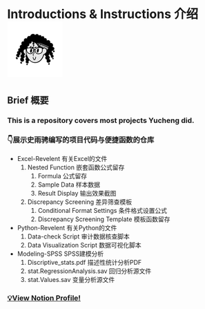 # Introductions & Instructions 介绍 <!--框架-->![Logo](https://github.com/Yucheng-Pro/git-storage/blob/main/images/my-notion-face.png)
## Brief 概要

### This  is a repository covers most projects Yucheng did.  
### 👇展示史雨骋编写的项目代码与便捷函数的仓库
- Excel-Revelent 有关Excel的文件
  1. Nested Function 嵌套函数公式留存
     1. Formula 公式留存
     2. Sample Data 样本数据
     3. Result Display 输出效果截图
  2. Discrepancy Screening 差异筛查模板
     1. Conditional Format Settings 条件格式设置公式
     2. Discrepancy Screening Template 模板函数留存
- Python-Revelent 有关Python的文件
  1. Data-check Script 审计数据核查脚本
  2. Data Visualization Script 数据可视化脚本
- Modeling-SPSS SPSS建模分析
  1. Discriptive_stats.pdf 描述性统计分析PDF
  2. stat.RegressionAnalysis.sav 回归分析源文件
  3. stat.Values.sav 变量分析源文件

###  [💡View Notion Profile!](https://www.notion.so/82b7c264eaea48a6b3869283f998d08a?v=1b6af18b5b4880d1a1ad000c9a860f37&pvs=4)


